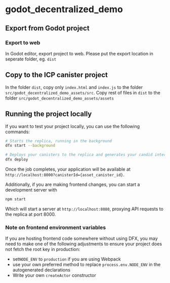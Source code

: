 # godot_decentralized_demo

## Export from Godot project
### Export to web
In Godot editor, export project to web. Please put the export location in seperate folder, eg. `dist`

## Copy to the ICP canister project
In the folder `dist`, copy only `index.html` and `index.js` to the folder `src/godot_decentralized_demo_assets/src`. Copy rest of files in `dist` to the folder `src/godot_decentralized_demo_assets/assets`

## Running the project locally

If you want to test your project locally, you can use the following commands:

```bash
# Starts the replica, running in the background
dfx start --background

# Deploys your canisters to the replica and generates your candid interface
dfx deploy
```

Once the job completes, your application will be available at `http://localhost:8000?canisterId={asset_canister_id}`.

Additionally, if you are making frontend changes, you can start a development server with

```bash
npm start
```

Which will start a server at `http://localhost:8080`, proxying API requests to the replica at port 8000.

### Note on frontend environment variables

If you are hosting frontend code somewhere without using DFX, you may need to make one of the following adjustments to ensure your project does not fetch the root key in production:

- set`NODE_ENV` to `production` if you are using Webpack
- use your own preferred method to replace `process.env.NODE_ENV` in the autogenerated declarations
- Write your own `createActor` constructor